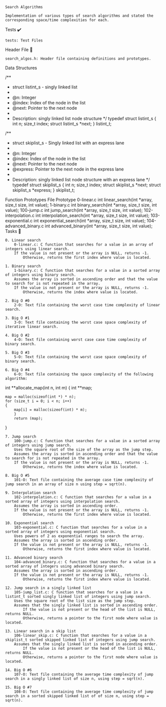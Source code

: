 

    Search Algorithms

    Implementation of various types of search algorithms and stated the corresponding space/time complexities for each.

Tests ✔️

    tests: Test Files

Header File 📁

    search_algos.h: Header file containing definitions and prototypes.

Data Structures

/**
 * struct listint_s - singly linked list
 *
 * @n: Integer
 * @index: Index of the node in the list
 * @next: Pointer to the next node
 *
 * Description: singly linked list node structure
 */
typedef struct listint_s
{
    int n;
    size_t index;
    struct listint_s *next;
} listint_t;

/**
 * struct skiplist_s - Singly linked list with an express lane
 *
 * @n: Integer
 * @index: Index of the node in the list
 * @next: Pointer to the next node
 * @express: Pointer to the next node in the express lane
 *
 * Description: singly linked list node structure with an express lane
 */
typedef struct skiplist_s
{
    int n;
    size_t index;
    struct skiplist_s *next;
    struct skiplist_s *express;
} skiplist_t;

Function Prototypes
File 	Prototype
0-linear.c 	int linear_search(int *array, size_t size, int value);
1-binary.c 	int binary_search(int *array, size_t size, int value);
100-jump.c 	int jump_search(int *array, size_t size, int value);
102-interpolation.c 	int interpolation_search(int *array, size_t size, int value);
103-exponential.c 	int exponential_search(int *array, size_t size, int value);
104-advanced_binary.c 	int advanced_binary(int *array, size_t size, int value);
Tasks 📃

    0. Linear search
        0-linear.c: C function that searches for a value in an array of integers using linear search.
        If the value is not present or the array is NULL, returns -1.
            Otherwise, returns the first index where value is located.

    1. Binary search
        1-binary.c: C function that searches for a value in a sorted array of integers using binary search.
        Assumes the array is sorted in ascending order and that the value to search for is not repeated in the array.
        If the value is not present or the array is NULL, returns -1.
            Otherwise, returns the index where value is located.

    2. Big O #0
        2-O: Text file containing the worst case time complexity of linear search.

    3. Big O #1
        3-O: Text file containing the worst case space complexity of iterative linear search.

    4. Big O #2
        4-O: Text file containing worst case case time complexity of binary search.

    5. Big O #3
        5-O: Text file containing the worst case space complexity of binary search.

    6. Big O #4
        6-O: Text file containing the space complexity of the following algorithm:

int **allocate_map(int n, int m)
{
    int **map;

    map = malloc(sizeof(int *) * n);
    for (size_t i = 0; i < n; i++)
    {
        map[i] = malloc(sizeof(int) * m);
		}
		return (map);
}

    7. Jump search
        100-jump.c: C function that searches for a value in a sorted array of integers using jump search.
        Uses the square root of the size of the array as the jump step.
        Assumes the array is sorted in ascending order and that the value to search for is not repeated in the array.
        If the value is not present or the array is NULL, returns -1.
            Otherwise, returns the index where value is located.

    8. Big O #5
        101-O: Text file containing the average case time complexity of jump search in an array of size n using step = sqrt(n).

    9. Interpolation search
        102-interpolation.c: C function that searches for a value in a sorted array of integers using interpolation search.
        Assumes the array is sorted in ascending order.
        If the value is not present or the array is NULL, returns -1.
            Otherwise, returns the first index where value is located.

    10. Exponential search
        103-exponential.c: C function that searches for a value in a sorted array of integers using exponential search.
        Uses powers of 2 as exponential ranges to search the array.
        Assumes the array is sorted in ascending order.
        If the value is not present or the array is NULL, returns -1.
            Otherwise, returns the first index where value is located.

    11. Advanced binary search
        104-advanced_binary.c: C function that searches for a value in a sorted array of integers using advanced binary search.
        Assumes the array is sorted in ascending order.
        If the value is not present or the array is NULL, returns -1.
            Otherwise, returns the first index where value is located.

    12. Jump search in a singly linked list
        105-jump_list.c: C function that searches for a value in a listint_t sorted singly linked list of integers using jump search.
        Uses the square root of the list size as the jump step.
        Assumes that the singly linked list is sorted in ascending order.
            If the value is not present or the head of the list is NULL, returns NULL.
            Otherwise, returns a pointer to the first node where value is located.

    13. Linear search in a skip list
        106-linear_skip.c: C function that searches for a value in a skiplist_t sorted skipped linked list of integers using jump search.
        Assumes that the singly linked list is sorted in ascending order.
            If the value is not present or the head of the list is NULL, returns NULL.
            Otherwise, returns a pointer to the first node where value is located.

    14. Big O #6
        107-O: Text file containing the average time complexity of jump search in a singly linked list of size n, using step = sqrt(n).

    15. Big O #7
        108-O: Text file containing the average time complexity of jump search in a sorted skipped linked list of of size n, using step = sqrt(n).

